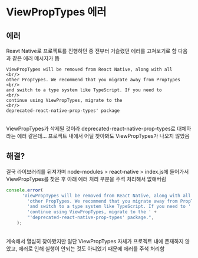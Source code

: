 # ViewPropTypes 에러
## 에러
Reavt Native로 프로젝트를 진행하던 중 전부터 거슬렸던 에러를 고쳐보기로 함
다음과 같은 에러 메시지가 뜸

```
ViewPropTypes will be removed from React Native, along with all
<br/>
other PropTypes. We recommend that you migrate away from PropTypes
<br/>
and switch to a type system like TypeScript. If you need to
<br/>
continue using ViewPropTypes, migrate to the
<br/>
deprecated-react-native-prop-types' package
```
<br/>
ViewPropTypes가 삭제될 것이라 deprecated-react-native-prop-types로 대체하라는 에러 같은데...
프로젝트 내에서 어딜 찾아봐도 ViewPropTypes가 나오지 않았음

## 해결?
결국 라이브러리를 뒤져가며 node-modules > react-native > index.js에 들어가서 ViewPropTypes를 찾은 후
아래 에러 처리 부분을 주석 처리해서 없애버림
```js
console.error(
      'ViewPropTypes will be removed from React Native, along with all ' +
        'other PropTypes. We recommend that you migrate away from PropTypes ' +
        'and switch to a type system like TypeScript. If you need to ' +
        'continue using ViewPropTypes, migrate to the ' +
        "'deprecated-react-native-prop-types' package.",
    ); 
```
<br/>
계속해서 열심히 찾아봤지만 일단 ViewPropTypes 자체가 프로젝트 내에 존재하지 않았고, 에러로 인해 실행이 안되는 것도 아니었기 때문에 에러를 주석 처리함
